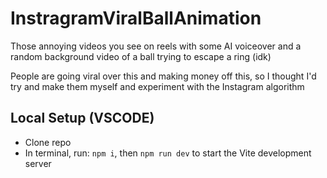 # InstragramViralBallAnimation
Those annoying videos you see on reels with some AI voiceover and a random background video of a ball trying to escape a ring (idk)

People are going viral over this and making money off this, so I thought I'd try and make them myself and experiment with the Instagram algorithm

## Local Setup (VSCODE)
- Clone repo
- In terminal, run: `npm i`, then `npm run dev` to start the Vite development server
